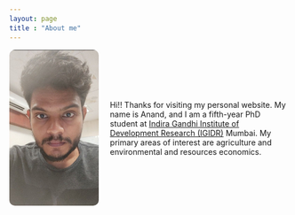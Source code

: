 ```yaml
---
layout: page
title : "About me"
---
```


<div style="display: flex; align-items: center;">

  <div style="flex: 1; padding-right: 20px;">
    <img src="/assets/images/anand.jpg" alt="Anand's Photo" style="width:200px; height:auto; border-radius:10px;">
  </div>

  <div style="flex: 2;">
    <p>Hi!! Thanks for visiting my personal website. My name is Anand, and I am a fifth-year PhD student at <a href="http://www.igidr.ac.in/">Indira Gandhi Institute of Development Research (IGIDR)</a> Mumbai.  
    My primary areas of interest are agriculture and environmental and resources economics.</p>
  </div>

</div>
